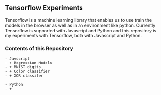 ## Tensorflow Experiments

Tensorflow is a machine learning library that enables us to use train the models in the browser as well as in an environment like python. Currently Tensorflow is supported with Javascript and Python and this repository is my experiments with Tensorflow, both with Javascript and Python.

### Contents of this Repository

    - Javscript
    - + Regression Models
    - + MNIST digits
    - + Color classifier
    - + XOR classifer

    - Python
    - +
